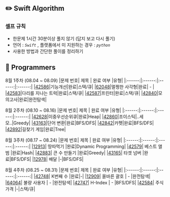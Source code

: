 ## ✏️ Swift Algorithm

### 셀프 규칙 <br>

- 한문제 1시간 30분이상 풀지 않기 (답지 보고 다시 풀기) </br>
- 언어 : _`Swift`_ , 플랫폼에서 미 지원하는 경우 : _`python`_ </br>
- 사용한 방법과 간단한 풀이를 정리하기 <br>

## 📌 Programmers

8월 1주차 (08.04 ~ 08.09)
|문제 번호| 제목 | 완료 여부 |유형|
|:------:|:------:|:------:|:------:|
|[42586](./Links/42586.md)|기능개선|완료|스택/큐|
|[62048](./Links/62048.md)|멀쩡한 사각형|완료| - |
|[42583](./Links/42583.md)|다리를 지나는 트럭|완료|스택/큐|
|[42587](./Links/42587.md)|프린터|완료|스택/큐|
|[42840](./Links/42840.md)|모의고사|완료|완전탐색|

8월 2주차 (08.10 ~ 08.16)
|문제 번호| 제목 | 완료 여부 |유형|
|:------:|:------:|:------:|:------:|
|[42628](./Links/42628.md)|이중우선순위큐|완료|Heap|
|[42860](./Links/42860.md)|조이스틱|..세모..|Greedy|
|[43163](./Links/43163.md)|단어 변환|완료|BFS/DFS|
|[42842](./Links/42842.md)|카펫|완료|BFS/DFS|
|[42892](./Links/42892.md)|길찾기 게임|완료|Tree|

8월 3주차 (08.17 ~ 08.24)
|문제 번호| 제목 | 완료 여부 |유형|
|:------:|:------:|:------:|:------:|
|[12913](./Links/12913.md)| 땅따먹기 |완료|Dynamic Programming|
|[42579](./Links/42579.md)| 베스트 앨범 |완료|Hash|
|[42883](./Links/42883.md)| 큰 수 만들기 |완료|Greedy|
|[43165](./Links/43165.md)| 타겟 넘버 |완료|BFS/DFS|
|[12978](https://programmers.co.kr/learn/courses/30/lessons/12978)| 배달 |-|BFS/DFS|

8월 4주차 (08.25 ~ 08.31)
|문제 번호| 제목 | 완료 여부 |유형|
|:------:|:------:|:------:|:------:|
|[42748](./Links/42748.md)| K번째 수 |완료|-|
|[12909](https://programmers.co.kr/learn/courses/30/lessons/12909)| 올바른 괄호 | - |완전탐색|
|[64064](https://programmers.co.kr/learn/courses/30/lessons/64064)| 불량 사용자 | - |완전탐색|
|[42747](https://programmers.co.kr/learn/courses/30/lessons/42747)| H-Index | - |BFS/DFS|
|[42584](https://programmers.co.kr/learn/courses/30/lessons/42584)| 주식 가격 |-|스택/큐|

